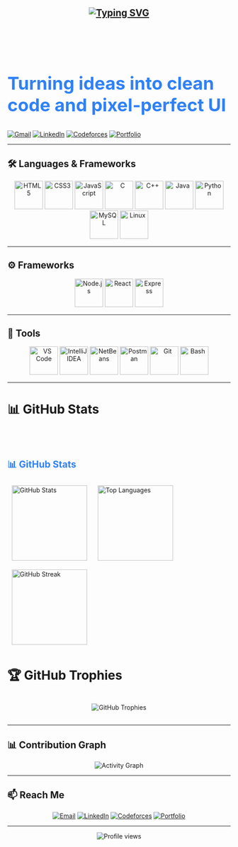 <h2 align="center">
  <a href="https://git.io/typing-svg">
    <img src="https://readme-typing-svg.herokuapp.com?font=Fira+Code&weight=600&size=28&pause=1000&color=406DF7&width=600&lines=Hi+!+I'm+Pranta;Competitive+Programmer;Learning:+MERN+Stack" alt="Typing SVG" />
  </a>
</h2>


  <br><br>
<!-- Big space between headline and subheadline -->
<div style="margin-top: 70px;"></div>

<!-- Big subheadline -->
<h2 style="font-size: 40px; color:#2F81F7;">Turning ideas into clean code and pixel‑perfect UI</h2>

<!-- Social badges -->
<p>
  <!-- Replace email, linkedin, codeforces, portfolio links below -->
  <a href="mailto:prantakumerpandit@gmail.com"><img alt="Gmail" src="https://img.shields.io/badge/Gmail-D14836?style=for-the-badge&logo=gmail&logoColor=white"></a>
  <a href="https://www.linkedin.com/in/pranta-kumer-pandit/"><img alt="LinkedIn" src="https://img.shields.io/badge/LinkedIn-0A66C2?style=for-the-badge&logo=linkedin&logoColor=white"></a>
  <a href="https://codeforces.com/profile/prantakumerpandit"><img alt="Codeforces" src="https://img.shields.io/badge/Codeforces-1F8ACB?style=for-the-badge&logo=codeforces&logoColor=white"></a>
  <a href="https://pranta.live/"><img alt="Portfolio" src="https://img.shields.io/badge/Portfolio-FF7139?style=for-the-badge&logo=firefox-browser&logoColor=white"></a>
</p>

</div>

---

## 🛠️ Languages & Frameworks

<div align="center">
  <!-- Core languages -->
  <img alt="HTML5" src="https://cdn.jsdelivr.net/gh/devicons/devicon/icons/html5/html5-plain.svg" height="64" />
  <img alt="CSS3" src="https://cdn.jsdelivr.net/gh/devicons/devicon/icons/css3/css3-plain.svg" height="64" />
  <img alt="JavaScript" src="https://cdn.jsdelivr.net/gh/devicons/devicon/icons/javascript/javascript-original.svg" height="64" />
  <img alt="C" src="https://cdn.jsdelivr.net/gh/devicons/devicon/icons/c/c-original.svg" height="64" />
  <img alt="C++" src="https://cdn.jsdelivr.net/gh/devicons/devicon/icons/cplusplus/cplusplus-original.svg" height="64" />
  <img alt="Java" src="https://cdn.jsdelivr.net/gh/devicons/devicon/icons/java/java-original.svg" height="64" />
  <img alt="Python" src="https://cdn.jsdelivr.net/gh/devicons/devicon/icons/python/python-original.svg" height="64" />
  <img alt="MySQL" src="https://cdn.jsdelivr.net/gh/devicons/devicon/icons/mysql/mysql-original.svg" height="64" />
  <img alt="Linux" src="https://cdn.jsdelivr.net/gh/devicons/devicon/icons/linux/linux-original.svg" height="64" />
</div>

---

## ⚙️ Frameworks

<div align="center">
  <img alt="Node.js" src="https://cdn.jsdelivr.net/gh/devicons/devicon/icons/nodejs/nodejs-original.svg" height="64" />
  <img alt="React" src="https://cdn.jsdelivr.net/gh/devicons/devicon/icons/react/react-original.svg" height="64" />
  <img alt="Express" src="https://cdn.jsdelivr.net/gh/devicons/devicon/icons/express/express-original.svg" height="64" />
</div>

---

## 🧰 Tools

<div align="center">
  <img alt="VS Code" src="https://cdn.jsdelivr.net/gh/devicons/devicon/icons/vscode/vscode-original.svg" height="64" />
  <img alt="IntelliJ IDEA" src="https://cdn.jsdelivr.net/gh/devicons/devicon/icons/intellij/intellij-original.svg" height="64" />
  <img alt="NetBeans" src="https://cdn.jsdelivr.net/gh/devicons/devicon/icons/netbeans/netbeans-original.svg" height="64" />
  <img alt="Postman" src="https://cdn.jsdelivr.net/gh/devicons/devicon/icons/postman/postman-original.svg" height="64" />
  <img alt="Git" src="https://cdn.jsdelivr.net/gh/devicons/devicon/icons/git/git-original.svg" height="64" />
  <img alt="Bash" src="https://cdn.jsdelivr.net/gh/devicons/devicon/icons/bash/bash-original.svg" height="64" />
</div>

---

# 📊 GitHub Stats

  <br><br>

  <!-- GitHub Stats -->
  <h2 style="color:#2F81F7;">📊 GitHub Stats</h2>

  <!-- Overall Stats -->
  <img src="https://github-readme-stats.vercel.app/api?username=pranta2003&show_icons=true&theme=tokyonight&include_all_commits=true" alt="GitHub Stats" height="170" style="margin:10px;" />

  <!-- Top Languages (count by number of repos to ensure JS shows) -->
  <img src="https://github-readme-stats.vercel.app/api/top-langs/?username=pranta2003&layout=compact&theme=tokyonight&langs_count=6" alt="Top Languages" height="170" style="margin:10px;" />

  <!-- GitHub Streak / Contributions -->
  <img src="https://github-readme-streak-stats.herokuapp.com/?user=pranta2003&theme=tokyonight" alt="GitHub Streak" height="170" style="margin:10px;" />

</div>


# 🏆 GitHub Trophies
<br/>

<div align="center">
  <img src="https://github-profile-trophy.vercel.app/?username=alifjobaer12&theme=onestar&no-frame=true&margin-w=4" alt="GitHub Trophies" />
</div>

<br/>


---

## 📊 Contribution Graph

<div align="center">
  <img alt="Activity Graph" src="https://github-readme-activity-graph.vercel.app/graph?username=pranta2003&theme=react-dark&hide_border=false" />
</div>

---

## 📫 Reach Me

<div align="center">
  <a href="mailto:prantakumerpandit@gmail.com"><img alt="Email" src="https://img.shields.io/badge/Email-D14836?style=for-the-badge&logo=gmail&logoColor=white" /></a>
  <a href="https://www.linkedin.com/in/pranta-kumer-pandit/"><img alt="LinkedIn" src="https://img.shields.io/badge/LinkedIn-0A66C2?style=for-the-badge&logo=linkedin&logoColor=white" /></a>
  <a href="https://codeforces.com/profile/prantakumerpandit"><img alt="Codeforces" src="https://img.shields.io/badge/Codeforces-1F8ACB?style=for-the-badge&logo=codeforces&logoColor=white" /></a>
  <a href="https://pranta.live/"><img alt="Portfolio" src="https://img.shields.io/badge/Portfolio-FF7139?style=for-the-badge&logo=firefox-browser&logoColor=white" /></a>
</div>

---

<p align="center">
  <img src="https://komarev.com/ghpvc/?username=pranta2003&style=flat-square&color=2f81f7" alt="Profile views" />
</p>

